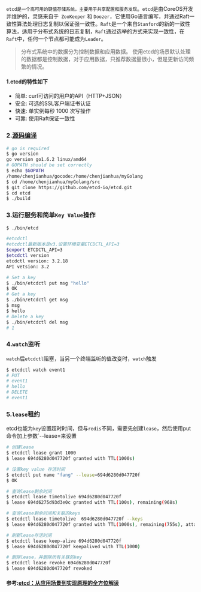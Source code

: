 `etcd是一个高可用的键值存储系统，主要用于共享配置和服务发现`。`etcd`是由CoreOS开发并维护的，灵感来自于` ZooKeeper` 和 `Doozer`，它使用Go语言编写，并通过Raft一致性算法处理日志复制以保证强一致性。`Raft`是一个来自`Stanford`的新的一致性算法，适用于分布式系统的日志复制，`Raft`通过选举的方式来实现一致性，在`Raft`中，任何一个节点都可能成为`Leader`。

>分布式系统中的数据分为控制数据和应用数据。
使用etcd的场景默认处理的数据都是控制数据，对于应用数据，只推荐数据量很小，但是更新访问频繁的情况。

#### 1.etcd的特性如下

- 简单: curl可访问的用户的API（HTTP+JSON）
- 安全: 可选的SSL客户端证书认证
- 快速: 单实例每秒 1000 次写操作
- 可靠: 使用Raft保证一致性

### 2.[源码编译](https://github.com/coreos/etcd)

```bash
# go is required
$ go version
go version go1.6.2 linux/amd64
# GOPATH should be set correctly
$ echo $GOPATH
/home/chenjianhua/gocode:/home/chenjianhua/myGolang
$ cd /home/chenjianhua/myGolang/src
$ git clone https://github.com/etcd-io/etcd.git 
$ cd etcd
$ ./build
```

### 3.运行服务和简单`Key Value`操作

```bash
$ ./bin/etcd

#etcdctl
#etcdctl最新版本是v3.设置环境变量ETCDCTL_API=3
$export ETCDCTL_API=3
$etcdctl version
etcdctl version: 3.2.18
API vetsion: 3.2

# Set a key
$ ./bin/etcdctl put msg "hello"
$ OK
# Get a key
$ ./bin/etcdctl get msg
$ msg
$ hello
# Delete a key
$ ./bin/etcdctl del msg
# 1
```

### 4.`watch`监听

`watch`后`etcdctl`阻塞，当另一个终端监听的值改变时，`watch`触发

```bash
$ etcdctl watch event1
# PUT
# event1
# hello
# DELETE
# event1
```

### 5.`lease`租约

etcd也能为`key`设置超时时间，但与`redis`不同，需要先创建`lease`，然后使用put命令加上参数`--lease=<lease ID>来设置

```bash
# 创建lease
$ etcdctl lease grant 1000
$ lease 694d6280d047720f granted with TTL(1000s)

# 设置key value 存活时间
$ etcdctl put name "fang" --lease=694d6280d047720f
$ OK

# 查询lease剩余时间
$ etcdctl lease timetolive 694d6280d047720f
$ lease 694d6275d93d3e0c granted with TTL(100s), remaining(968s)

# 查询lease剩余时间和关联的keys
$ etcdctl lease timetolive  694d6280d047720f --keys
$ lease 694d6280d047720f granted with TTL(1000s), remaining(755s), attached keys([name])

# 刷新lease存活时间
$ etcdctl lease keep-alive 694d6280d047720f
$ lease 694d6280d047720f keepalived with TTL(1000)

# 删除lease，并删除所有关联的key
$ etcdctl lease revoke 694d6280d047720f
$ lease 694d6280d047720f revoked

```

#### 参考:[etcd：从应用场景到实现原理的全方位解读](http://www.infoq.com/cn/articles/etcd-interpretation-application-scenario-implement-principle)
